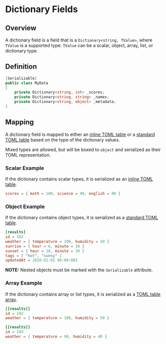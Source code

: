 # Dictionary Fields

## Overview

A dictionary field is a field that is a `Dictionary<string, TValue>`, where `TValue` is a supported type.
`TValue` can be a scalar, object, array, list, or dictionary type.

## Definition

```csharp
[Serializable]
public class MyData
{
    private Dictionary<string, int> _scores;
    private Dictionary<string, string> _names;
    private Dictionary<string, object> _metadata;
}
```

## Mapping

A dictionary field is mapped to either an [inline TOML table](https://toml.io/en/v1.0.0#inline-table) or a [standard TOML table](https://toml.io/en/v1.0.0#table) based on the type of the dictionary values.

Mixed types are allowed, but will be boxed to `object` and serialized as their TOML representation.

### Scalar Example

If the dictionary contains scalar types, it is serialized as an [inline TOML table](https://toml.io/en/v1.0.0#inline-table).

```toml
scores = { math = 100, science = 90, english = 80 }
```

### Object Example

If the dictionary contains object types, it is serialized as a [standard TOML table](https://toml.io/en/v1.0.0#table).

```toml
[results]
id = 102
weather = { temperature = 100, humidity = 50 }
sunrise = { hour = 6, minute = 30 }
sunset = { hour = 18, minute = 30 }
tags = [ "hot", "sunny" ]
updatedAt = 2020-01-01 00:00:00Z
```

**NOTE:** Nested objects must be marked with the `Serializable` attribute.

### Array Example

If the dictionary contains array or list types, it is serialized as a [TOML table array](https://toml.io/en/v1.0.0#array-of-tables).

```toml
[[results]]
id = 102
weather = { temperature = 100, humidity = 50 }

[[results]]
id = 103
weather = { temperature = 90, humidity = 40 }
```
